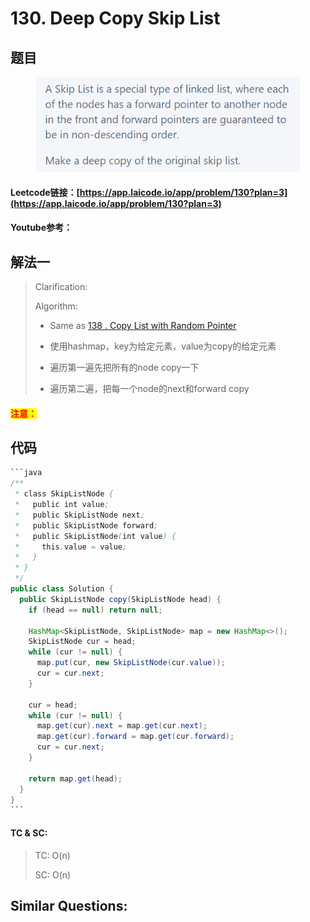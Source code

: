 # 130. Deep Copy Skip List

## 题目

<figure><img src=".gitbook/assets/image (2) (6).png" alt=""><figcaption></figcaption></figure>

#### Leetcode链接：[https://app.laicode.io/app/problem/130?plan=3](https://app.laicode.io/app/problem/130?plan=3)

#### Youtube参考：

## 解法一

> Clarification:&#x20;
>
> Algorithm:&#x20;
>
> * Same as [138 . Copy List with Random Pointer](leetcode/100-200-20/138.-copy-list-with-random-pointer.md)
> * 使用hashmap，key为给定元素，value为copy的给定元素
> * 遍历第一遍先把所有的node copy一下
> *   遍历第二遍，把每一个node的next和forward copy
>
>     &#x20;

#### <mark style="color:red;">注意：</mark>

## 代码

````java
```java
/**
 * class SkipListNode {
 *   public int value;
 *   public SkipListNode next;
 *   public SkipListNode forward;
 *   public SkipListNode(int value) {
 *     this.value = value;
 *   }
 * }
 */
public class Solution {
  public SkipListNode copy(SkipListNode head) {
    if (head == null) return null;

    HashMap<SkipListNode, SkipListNode> map = new HashMap<>();
    SkipListNode cur = head;
    while (cur != null) {
      map.put(cur, new SkipListNode(cur.value));
      cur = cur.next;
    }

    cur = head;
    while (cur != null) {
      map.get(cur).next = map.get(cur.next);
      map.get(cur).forward = map.get(cur.forward);
      cur = cur.next;
    }

    return map.get(head);
  }
}
```
````

#### TC & SC:&#x20;

> TC: O(n)
>
> SC: O(n)

## **Similar Questions:**&#x20;
